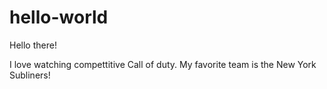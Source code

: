 # hello-world
Hello there! 

I love watching compettitive Call of duty. My favorite team is the New York Subliners!
